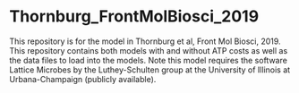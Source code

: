 # Thornburg_FrontMolBiosci_2019
This repository is for the model in Thornburg et al, Front Mol Biosci, 2019.  This repository contains both models with and without ATP costs as well as the data files to load into the models. Note this model requires the software Lattice Microbes by the Luthey-Schulten group at the University of Illinois at Urbana-Champaign (publicly available).
